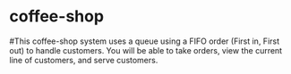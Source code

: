 # coffee-shop

#This coffee-shop system uses a queue using a FIFO order (First in, First out) to handle customers. You will be able to take orders, view the current line of customers, and serve customers.
